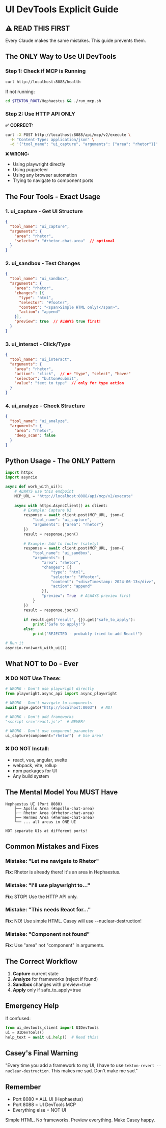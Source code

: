 # UI DevTools Explicit Guide

## ⚠️ READ THIS FIRST

Every Claude makes the same mistakes. This guide prevents them.

## The ONLY Way to Use UI DevTools

### Step 1: Check if MCP is Running
```bash
curl http://localhost:8088/health
```

If not running:
```bash
cd $TEKTON_ROOT/Hephaestus && ./run_mcp.sh
```

### Step 2: Use HTTP API ONLY

**✅ CORRECT:**
```bash
curl -X POST http://localhost:8088/api/mcp/v2/execute \
  -H "Content-Type: application/json" \
  -d '{"tool_name": "ui_capture", "arguments": {"area": "rhetor"}}'
```

**❌ WRONG:**
- Using playwright directly
- Using puppeteer
- Using any browser automation
- Trying to navigate to component ports

## The Four Tools - Exact Usage

### 1. ui_capture - Get UI Structure
```json
{
  "tool_name": "ui_capture",
  "arguments": {
    "area": "rhetor",
    "selector": "#rhetor-chat-area"  // optional
  }
}
```

### 2. ui_sandbox - Test Changes
```json
{
  "tool_name": "ui_sandbox",
  "arguments": {
    "area": "rhetor",
    "changes": [{
      "type": "html",
      "selector": "#footer",
      "content": "<span>Simple HTML only!</span>",
      "action": "append"
    }],
    "preview": true  // ALWAYS true first!
  }
}
```

### 3. ui_interact - Click/Type
```json
{
  "tool_name": "ui_interact",
  "arguments": {
    "area": "rhetor",
    "action": "click",  // or "type", "select", "hover"
    "selector": "button#submit",
    "value": "text to type"  // only for type action
  }
}
```

### 4. ui_analyze - Check Structure
```json
{
  "tool_name": "ui_analyze",
  "arguments": {
    "area": "rhetor",
    "deep_scan": false
  }
}
```

## Python Usage - The ONLY Pattern

```python
import httpx
import asyncio

async def work_with_ui():
    # ALWAYS use this endpoint
    MCP_URL = "http://localhost:8088/api/mcp/v2/execute"
    
    async with httpx.AsyncClient() as client:
        # Example: Capture UI
        response = await client.post(MCP_URL, json={
            "tool_name": "ui_capture",
            "arguments": {"area": "rhetor"}
        })
        result = response.json()
        
        # Example: Add to footer (safely)
        response = await client.post(MCP_URL, json={
            "tool_name": "ui_sandbox",
            "arguments": {
                "area": "rhetor",
                "changes": [{
                    "type": "html",
                    "selector": "#footer",
                    "content": "<div>Timestamp: 2024-06-13</div>",
                    "action": "append"
                }],
                "preview": True  # ALWAYS preview first
            }
        })
        result = response.json()
        
        if result.get("result", {}).get("safe_to_apply"):
            print("Safe to apply!")
        else:
            print("REJECTED - probably tried to add React!")

# Run it
asyncio.run(work_with_ui())
```

## What NOT to Do - Ever

### ❌ DO NOT Use These:
```python
# WRONG - Don't use playwright directly
from playwright.async_api import async_playwright

# WRONG - Don't navigate to components  
await page.goto("http://localhost:8003")  # NO!

# WRONG - Don't add frameworks
"<script src='react.js'>"  # NEVER!

# WRONG - Don't use component parameter
ui_capture(component="rhetor")  # Use area!
```

### ❌ DO NOT Install:
- react, vue, angular, svelte
- webpack, vite, rollup
- npm packages for UI
- Any build system

## The Mental Model You MUST Have

```
Hephaestus UI (Port 8080)
    ├── Apollo Area (#apollo-chat-area)
    ├── Rhetor Area (#rhetor-chat-area)
    ├── Hermes Area (#hermes-chat-area)
    └── ... all areas in ONE UI

NOT separate UIs at different ports!
```

## Common Mistakes and Fixes

### Mistake: "Let me navigate to Rhetor"
**Fix**: Rhetor is already there! It's an area in Hephaestus.

### Mistake: "I'll use playwright to..."
**Fix**: STOP! Use the HTTP API only.

### Mistake: "This needs React for..."
**Fix**: NO! Use simple HTML. Casey will use --nuclear-destruction!

### Mistake: "Component not found"
**Fix**: Use "area" not "component" in arguments.

## The Correct Workflow

1. **Capture** current state
2. **Analyze** for frameworks (reject if found)
3. **Sandbox** changes with preview=true
4. **Apply** only if safe_to_apply=true

## Emergency Help

If confused:
```python
from ui_devtools_client import UIDevTools
ui = UIDevTools()
help_text = await ui.help()  # Read this!
```

## Casey's Final Warning

"Every time you add a framework to my UI, I have to use `tekton-revert --nuclear-destruction`. This makes me sad. Don't make me sad."

## Remember

- Port 8080 = ALL UI (Hephaestus)
- Port 8088 = UI DevTools MCP
- Everything else = NOT UI

Simple HTML. No frameworks. Preview everything. Make Casey happy.